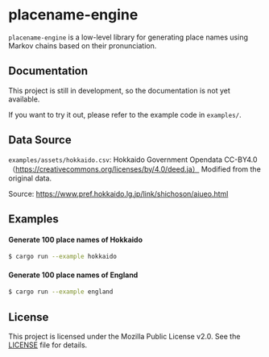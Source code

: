 # placename-engine

`placename-engine` is a low-level library for generating place names using Markov chains based on their pronunciation.

## Documentation

This project is still in development, so the documentation is not yet available.

If you want to try it out, please refer to the example code in `examples/`.

## Data Source

`examples/assets/hokkaido.csv`: Hokkaido Government Opendata CC-BY4.0（https://creativecommons.org/licenses/by/4.0/deed.ja）
Modified from the original data.

Source: https://www.pref.hokkaido.lg.jp/link/shichoson/aiueo.html

## Examples

#### Generate 100 place names of Hokkaido

```sh
$ cargo run --example hokkaido
```

#### Generate 100 place names of England

```sh
$ cargo run --example england
```

## License

This project is licensed under the Mozilla Public License v2.0. See the [LICENSE](LICENSE) file for details.